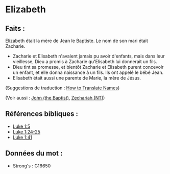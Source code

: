 # Elizabeth

## Faits :

Elizabeth était la mère de Jean le Baptiste. Le nom de son mari était Zacharie.

* Zacharie et Elisabeth n'avaient jamais pu avoir d'enfants, mais dans leur vieillesse, Dieu a promis à Zacharie qu'Elisabeth lui donnerait un fils.
* Dieu tint sa promesse, et bientôt Zacharie et Elisabeth purent concevoir un enfant, et elle donna naissance à un fils. Ils ont appelé le bébé Jean.
* Elisabeth était aussi une parente de Marie, la mère de Jésus.

(Suggestions de traduction : [How to Translate Names](rc://en/ta/man/translate/translate-names))

(Voir aussi : [John (the Baptist)](../names/johnthebaptist.md), [Zechariah (NT)](../names/zechariahnt.md))

## Références bibliques :

* [Luke 1:5](rc://en/tn/help/luk/01/05)
* [Luke 1:24-25](rc://en/tn/help/luk/01/24)
* [Luke 1:41](rc://en/tn/help/luk/01/41)

## Données du mot :

* Strong's : G16650
